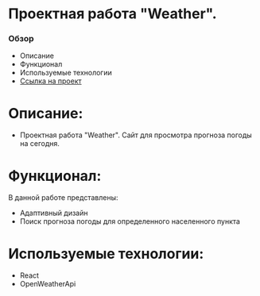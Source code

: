 # Проектная работа "Weather".

### Обзор

* Описание
* Функционал
* Используемые технологии
* [Ссылка на проект](https://cosmic-begonia-1dab89.netlify.app/) 

# Описание:

* Проектная работа "Weather". Сайт для просмотра прогноза погоды на сегодня.

# Функционал:

В данной работе представлены:
* Адаптивный дизайн
* Поиск прогноза погоды для определенного населенного пункта

# Используемые технологии:

* React
* OpenWeatherApi